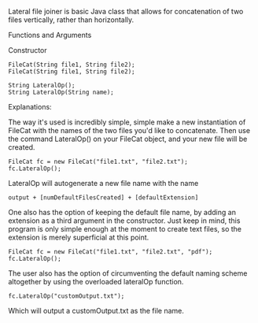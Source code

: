 Lateral file joiner is basic Java class that allows for concatenation of two files vertically, 
rather than horizontally.

Functions and Arguments

Constructor
```
FileCat(String file1, String file2);
FileCat(String file1, String file2);
```

```
String LateralOp();
String LateralOp(String name);
```


Explanations:


The way it's used is incredibly simple, simple make a new instantiation of FileCat with the names
of the two files you'd like to concatenate. Then use the command LateralOp() on your FileCat 
object, and your new file will be created. 

```
FileCat fc = new FileCat("file1.txt", "file2.txt");
fc.LateralOp();
```

LateralOp will autogenerate a new file name with the name 
```
output + [numDefaultFilesCreated] + [defaultExtension]
```

One also has the option of keeping the default file name, by adding an extension as a third 
argument in the constructor. Just keep in mind, this program is only simple enough at the moment to
create text files, so the extension is merely superficial at this point.

```
FileCat fc = new FileCat("file1.txt", "file2.txt", "pdf");
fc.LateralOp();
```

The user also has the option of circumventing the default naming scheme altogether by using the
overloaded lateralOp function.
```
fc.LateralOp("customOutput.txt");
```
Which will output a customOutput.txt as the file name.